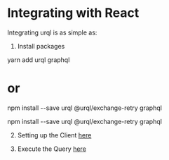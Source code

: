 # Integrating with React

Integrating urql is as simple as:

1.  Install packages

yarn add urql graphql

# or

npm install --save urql @urql/exchange-retry graphql

npm install --save urql @urql/exchange-retry graphql

2.  Setting up the Client [here](src/App.js)

3.  Execute the Query [here](src/pages/PokemonList.js)
